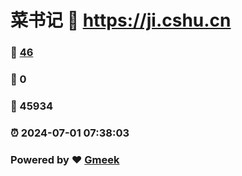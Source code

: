 # 菜书记 :link: https://ji.cshu.cn 
### :page_facing_up: [46](https://ji.cshu.cn/tag.html) 
### :speech_balloon: 0 
### :hibiscus: 45934 
### :alarm_clock: 2024-07-01 07:38:03 
### Powered by :heart: [Gmeek](https://github.com/Meekdai/Gmeek)
